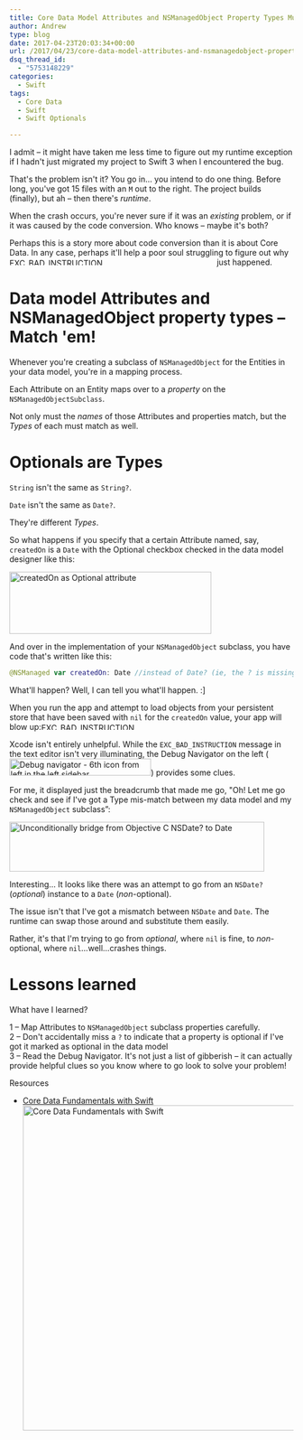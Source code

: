 ```yaml
---
title: Core Data Model Attributes and NSManagedObject Property Types Must Match!
author: Andrew
type: blog
date: 2017-04-23T20:03:34+00:00
url: /2017/04/23/core-data-model-attributes-and-nsmanagedobject-property-types-must-match/
dsq_thread_id:
  - "5753148229"
categories:
  - Swift
tags:
  - Core Data
  - Swift
  - Swift Optionals

---
```



I admit – it might have taken me less time to figure out my runtime exception if I hadn't just migrated my project to Swift 3 when I encountered the bug.

That's the problem isn't it? You go in&#8230; you intend to do one thing. Before long, you've got 15 files with an `M` out to the right. The project builds (finally), but ah – then there's _runtime_.

When the crash occurs, you're never sure if it was an _existing_ problem, or if it was caused by the code conversion. Who knows – maybe it's both?

Perhaps this is a story more about code conversion than it is about Core Data. In any case, perhaps it'll help a poor soul struggling to figure out why [<img src="https://www.andrewcbancroft.com/wp-content/uploads/2017/04/EXC_BAD_INSTRUCTION.png" alt="EXC_BAD_INSTRUCTION" width="364" height="12" class="alignnone size-full wp-image-13265" style="display:inline-block;" srcset="https://www.andrewcbancroft.com/wp-content/uploads/2017/04/EXC_BAD_INSTRUCTION.png 364w, https://www.andrewcbancroft.com/wp-content/uploads/2017/04/EXC_BAD_INSTRUCTION-300x10.png 300w" sizes="(max-width: 364px) 100vw, 364px" />][1] just happened.

<a name="match" class="jump-target"></a>

# Data model Attributes and NSManagedObject property types – Match 'em!

Whenever you're creating a subclass of `NSManagedObject` for the Entities in your data model, you're in a mapping process.

Each Attribute on an Entity maps over to a _property_ on the `NSManagedObjectSubclass`.

Not only must the _names_ of those Attributes and properties match, but the _Types_ of each must match as well.

<a name="optionals-types" class="jump-target"></a>

# Optionals are Types

`String` isn't the same as `String?`.

`Date` isn't the same as `Date?`.

They're different _Types_.

So what happens if you specify that a certain Attribute named, say, `createdOn` is a `Date` with the Optional checkbox checked in the data model designer like this:

[<img src="https://www.andrewcbancroft.com/wp-content/uploads/2017/04/optional-attribute.png" alt="createdOn as Optional attribute" width="358" height="110" class="alignnone size-full wp-image-13268" srcset="https://www.andrewcbancroft.com/wp-content/uploads/2017/04/optional-attribute.png 358w, https://www.andrewcbancroft.com/wp-content/uploads/2017/04/optional-attribute-300x92.png 300w" sizes="(max-width: 358px) 100vw, 358px" />][2]

And over in the implementation of your `NSManagedObject` subclass, you have code that's written like this:

```swift
@NSManaged var createdOn: Date //instead of Date? (ie, the ? is missing)
```

What'll happen? Well, I can tell you what'll happen. :]

When you run the app and attempt to load objects from your persistent store that have been saved with `nil` for the `createdOn` value, your app will blow up:[<img src="https://www.andrewcbancroft.com/wp-content/uploads/2017/04/EXC_BAD_INSTRUCTION.png" alt="EXC_BAD_INSTRUCTION" width="364" height="12" class="alignnone size-full wp-image-13265" style="display:inline-block;" srcset="https://www.andrewcbancroft.com/wp-content/uploads/2017/04/EXC_BAD_INSTRUCTION.png 364w, https://www.andrewcbancroft.com/wp-content/uploads/2017/04/EXC_BAD_INSTRUCTION-300x10.png 300w" sizes="(max-width: 364px) 100vw, 364px" />][1]

Xcode isn't entirely unhelpful. While the `EXC_BAD_INSTRUCTION` message in the text editor isn't very illuminating, the Debug Navigator on the left ([<img src="https://www.andrewcbancroft.com/wp-content/uploads/2017/04/debug-nav.png" alt="Debug navigator - 6th icon from left in the left sidebar" width="251" height="30" class="alignnone size-full wp-image-13279" style="display:inline-block;" />][3]) provides some clues.

For me, it displayed just the breadcrumb that made me go, "Oh! Let me go check and see if I've got a Type mis-match between my data model and my `NSManagedObject` subclass&#8221;:

[<img src="https://www.andrewcbancroft.com/wp-content/uploads/2017/04/TypeMismatch.png" alt="Unconditionally bridge from Objective C NSDate? to Date" width="452" height="88" class="alignnone size-full wp-image-13271" srcset="https://www.andrewcbancroft.com/wp-content/uploads/2017/04/TypeMismatch.png 452w, https://www.andrewcbancroft.com/wp-content/uploads/2017/04/TypeMismatch-300x58.png 300w" sizes="(max-width: 452px) 100vw, 452px" />][4]

Interesting&#8230; It looks like there was an attempt to go from an `NSDate?` (_optional_) instance to a `Date` (_non_-optional).

The issue isn't that I've got a mismatch between `NSDate` and `Date`. The runtime can swap those around and substitute them easily.

Rather, it's that I'm trying to go from _optional_, where `nil` is fine, to _non_-optional, where `nil`&#8230;well&#8230;crashes things.

<a name="lessons-learned" class="jump-target"></a>

# Lessons learned

What have I learned?

1 – Map Attributes to `NSManagedObject` subclass properties carefully.  
2 – Don't accidentally miss a `?` to indicate that a property is optional if I've got it marked as optional in the data model  
3 – Read the Debug Navigator. It's not just a list of gibberish – it can actually provide helpful clues so you know where to go look to solve your problem!

<a name="course" class="jump-target"></a>

<div class="resources">
  <div class="resources-header">
    Resources
  </div>
  
  <ul class="resources-content">
    <li>
      <i class="fas fa-video"></i> <a href="http://bit.ly/ps-core-data-swift" target="_blank">Core Data Fundamentals with Swift</a><br /> <a href="http://bit.ly/ps-core-data-swift" target="_blank"><img src="https://www.andrewcbancroft.com/wp-content/uploads/2017/04/ps-core-data-fundamentals-swift-1024x576.png" alt="Core Data Fundamentals with Swift" width="1024" height="576" class="alignnone size-large wp-image-13163" srcset="https://www.andrewcbancroft.com/wp-content/uploads/2017/04/ps-core-data-fundamentals-swift-1024x576.png 1024w, https://www.andrewcbancroft.com/wp-content/uploads/2017/04/ps-core-data-fundamentals-swift-300x169.png 300w, https://www.andrewcbancroft.com/wp-content/uploads/2017/04/ps-core-data-fundamentals-swift-768x432.png 768w, https://www.andrewcbancroft.com/wp-content/uploads/2017/04/ps-core-data-fundamentals-swift.png 1539w" sizes="(max-width: 1024px) 100vw, 1024px" /></a>
    </li>
  </ul>
</div>

<a name="share" class="jump-target"></a>

 [1]: https://www.andrewcbancroft.com/wp-content/uploads/2017/04/EXC_BAD_INSTRUCTION.png
 [2]: https://www.andrewcbancroft.com/wp-content/uploads/2017/04/optional-attribute.png
 [3]: https://www.andrewcbancroft.com/wp-content/uploads/2017/04/debug-nav.png
 [4]: https://www.andrewcbancroft.com/wp-content/uploads/2017/04/TypeMismatch.png